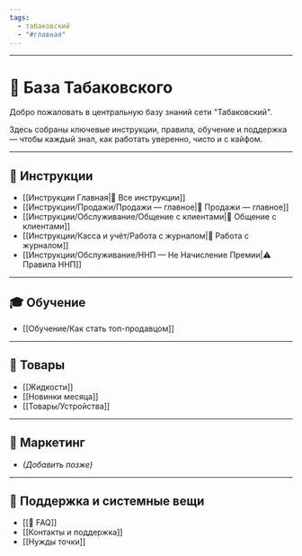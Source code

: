 ```yaml
---
tags:
  - табаковский
  - "#главная"
---
```

---

# 🧭 База Табаковского

Добро пожаловать в центральную базу знаний сети "Табаковский".

Здесь собраны ключевые инструкции, правила, обучение и поддержка — чтобы каждый знал, как работать уверенно, чисто и с кайфом.


---

## 📘 Инструкции

- [[Инструкции Главная|📂 Все инструкции]]
- [[Инструкции/Продажи/Продажи — главное|🛒 Продажи — главное]]
- [[Инструкции/Обслуживание/Общение с клиентами|💬 Общение с клиентами]]
- [[Инструкции/Касса и учёт/Работа с журналом|🧾 Работа с журналом]]
- [[Инструкции/Обслуживание/ННП — Не Начисление Премии|⚠️ Правила ННП]]

---

## 🎓 Обучение

- [[Обучение/Как стать топ-продавцом]]

---

## 🧃 Товары

- [[Жидкости]]
- [[Новинки месяца]]
- [[Товары/Устройства]]

---

## 📣 Маркетинг

- *(Добавить позже)*

---

## 📌 Поддержка и системные вещи

- [[🧭 FAQ]]
- [[Контакты и поддержка]]
- [[Нужды точки]]
